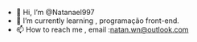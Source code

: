 - 👋 Hi, I’m @Natanael997
- 🌱 I’m currently learning , programação front-end.
- 📫 How to reach me , email :natan.wn@outlook.com

<!---
Natanael997/Natanael997 is a ✨ special ✨ repository because its `README.md` (this file) appears on your GitHub profile.
You can click the Preview link to take a look at your changes.
--->

